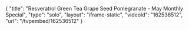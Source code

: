 {
    "title": "Resveratrol Green Tea Grape Seed Pomegranate - May Monthly Special",
    "type": "solo",
    "layout": "iframe-static",
    "videoId": "162536512",
    "url": "\/tvpembed\/162536512"
}